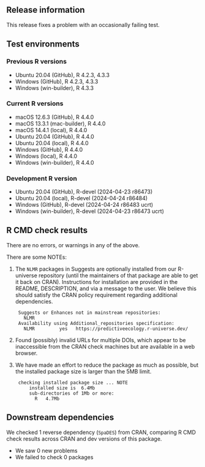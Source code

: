 ## Release information

This release fixes a problem with an occasionally failing test.

## Test environments

### Previous R versions
* Ubuntu 20.04                 (GitHub), R 4.2.3, 4.3.3
* Windows                      (GitHub), R 4.2.3, 4.3.3
* Windows                 (win-builder), R 4.3.3

### Current R versions
* macOS 12.6.3                 (GitHub), R 4.4.0
* macOS 13.3.1            (mac-builder), R 4.4.0
* macOS 14.4.1                  (local), R 4.4.0
* Ubuntu 20.04                 (GitHub), R 4.4.0
* Ubuntu 20.04                  (local), R 4.4.0
* Windows                      (GitHub), R 4.4.0
* Windows                       (local), R 4.4.0
* Windows                 (win-builder), R 4.4.0

### Development R version
* Ubuntu 20.04                 (GitHub), R-devel (2024-04-23 r86473)
* Ubuntu 20.04                  (local), R-devel (2024-04-24 r86484)
* Windows                      (GitHub), R-devel (2024-04-24 r86483 ucrt)
* Windows                 (win-builder), R-devel (2024-04-23 r86473 ucrt)

## R CMD check results

There are no errors, or warnings in any of the above.

There are some NOTEs:

1. The `NLMR` packages in Suggests are optionally installed from our R-universe repository
  (until the maintainers of that package are able to get it back on CRAN).
  Instructions for installation are provided in the README, DESCRIPTION, and via a message to the user.
  We believe this should satisfy the CRAN policy requirement regarding additional dependencies.

        Suggests or Enhances not in mainstream repositories:
          NLMR
        Availability using Additional_repositories specification:
          NLMR         yes   https://predictiveecology.r-universe.dev/

2. Found (possibly) invalid URLs for multiple DOIs, which appear to be inaccessible from the CRAN check machines but are available in a web browser.

3. We have made an effort to reduce the package as much as possible, but the installed package size is larger than the 5MB limit.

        checking installed package size ... NOTE
            installed size is  6.4Mb
            sub-directories of 1Mb or more:
              R   4.7Mb

## Downstream dependencies

We checked 1 reverse dependency (`SpaDES`) from CRAN, comparing R CMD check results across CRAN and dev versions of this package.

 * We saw 0 new problems
 * We failed to check 0 packages
